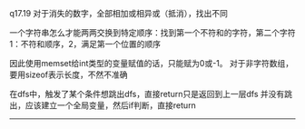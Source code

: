 q17.19  对于消失的数字，全部相加或相异或（抵消），找出不同

一个字符串怎么才能两两交换到特定顺序：找到第一个不符和的字符，第二个字符
1：不符和顺序，2，满足第一个位置的顺序

因此使用memset给int类型的变量赋值的话，只能赋为0或-1。
对于非字符数组，要用sizeof表示长度，不然不准确

在dfs中，触发了某个条件想跳出dfs，直接return只是返回到上一层dfs
并没有跳出，应该建立一个全局变量，然后if判断，直接return
***



